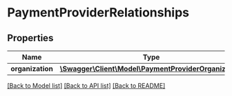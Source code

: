 # PaymentProviderRelationships

## Properties
Name | Type | Description | Notes
------------ | ------------- | ------------- | -------------
**organization** | [**\Swagger\Client\Model\PaymentProviderOrganization**](PaymentProviderOrganization.md) |  | [optional] 

[[Back to Model list]](../README.md#documentation-for-models) [[Back to API list]](../README.md#documentation-for-api-endpoints) [[Back to README]](../README.md)


